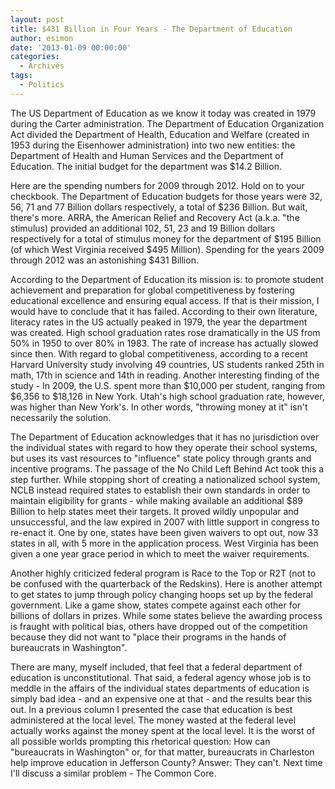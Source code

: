 ```yaml
---
layout: post
title: $431 Billion in Four Years - The Department of Education
author: esimon
date: '2013-01-09 00:00:00'
categories:
  - Archives
tags:
  - Politics
---
```

The US Department of Education as we know it today was created in 1979 during the Carter administration. The Department of Education Organization Act divided the Department of Health, Education and Welfare (created in 1953 during the Eisenhower administration) into two new entities: the Department of Health and Human Services and the Department of Education. The initial budget for the department was $14.2 Billion. 

Here are the spending numbers for 2009 through 2012. Hold on to your checkbook. The Department of Education budgets for those years were 32, 56, 71 and 77 Billion dollars respectively, a total of $236 Billion. But wait, there's more. ARRA, the American Relief and Recovery Act (a.k.a. "the stimulus) provided an additional 102, 51, 23 and 19 Billion dollars respectively for a total of stimulus money for the department of $195 Billion (of which West Virginia received $495 Million). Spending for the years 2009 through 2012 was an astonishing $431 Billion. 

According to the Department of Education its mission is: to promote student achievement and preparation for global competitiveness by fostering educational excellence and ensuring equal access. If that is their mission, I would have to conclude that it has failed. According to their own literature, literacy rates in the US actually peaked in 1979, the year the department was created. High school graduation rates rose dramatically in the US from 50% in 1950 to over 80% in 1983. The rate of increase has actually slowed since then. With regard to global competitiveness, according to a recent Harvard University study involving 49 countries, US students ranked 25th in math, 17th in science and 14th in reading. Another interesting finding of the study - In 2009, the U.S. spent more than $10,000 per student, ranging from $6,356 to $18,126 in New York. Utah's high school graduation rate, however, was higher than New York's. In other words, "throwing money at it" isn't necessarily the solution. 

The Department of Education acknowledges that it has no jurisdiction over the individual states with regard to how they operate their school systems, but uses its vast resources to "influence" state policy through grants and incentive programs. The passage of the No Child Left Behind Act took this a step further. While stopping short of creating a nationalized school system, NCLB instead required states to establish their own standards in order to maintain eligibility for grants - while making available an additional $89 Billion to help states meet their targets. It proved wildly unpopular and unsuccessful, and the law expired in 2007 with little support in congress to re-enact it. One by one, states have been given waivers to opt out, now 33 states in all, with 5 more in the application process. West Virginia has been given a one year grace period in which to meet the waiver requirements. 

Another highly criticized federal program is Race to the Top or R2T (not to be confused with the quarterback of the Redskins). Here is another attempt to get states to jump through policy changing hoops set up by the federal government. Like a game show, states compete against each other for billions of dollars in prizes. While some states believe the awarding process is fraught with political bias, others have dropped out of the competition because they did not want to "place their programs in the hands of bureaucrats in Washington". 

There are many, myself included, that feel that a federal department of education is unconstitutional. That said, a federal agency whose job is to meddle in the affairs of the individual states departments of education is simply bad idea - and an expensive one at that - and the results bear this out. In a previous column I presented the case that education is best administered at the local level. The money wasted at the federal level actually works against the money spent at the local level. It is the worst of all possible worlds prompting this rhetorical question: How can "bureaucrats in Washington" or, for that matter, bureaucrats in Charleston help improve education in Jefferson County? Answer: They can't. Next time I'll discuss a similar problem - The Common Core. 


